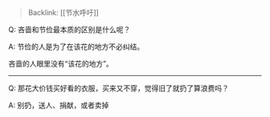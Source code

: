 > Backlink: [[节水呼吁]]

Q: 吝啬和节俭最本质的区别是什么呢？

A: 节俭的人是为了在该花的地方不必纠结。  

吝啬的人眼里没有“该花的地方”。

---

Q: 那花大价钱买好看的衣服，买来又不穿，觉得旧了就扔了算浪费吗？

A: 别扔，送人、捐献，或者卖掉